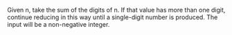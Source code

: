 Given n, take the sum of the digits of n. If that value has more than one digit, continue reducing in this way until a single-digit number is produced. The input will be a non-negative integer.